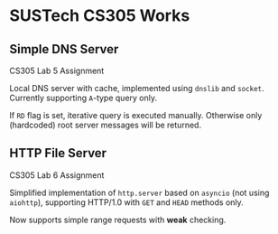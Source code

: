 # SUSTech CS305 Works

## Simple DNS Server

CS305 Lab 5 Assignment

Local DNS server with cache,  implemented using `dnslib` and `socket`. Currently supporting `A`-type query only.

If `RD` flag is set, iterative query is executed manually. Otherwise only (hardcoded) root server messages will be returned.

## HTTP File Server

CS305 Lab 6 Assignment

Simplified implementation of `http.server` based on `asyncio` (not using `aiohttp`), supporting HTTP/1.0 with `GET` and `HEAD` methods only.

Now supports simple range requests with **weak** checking.
